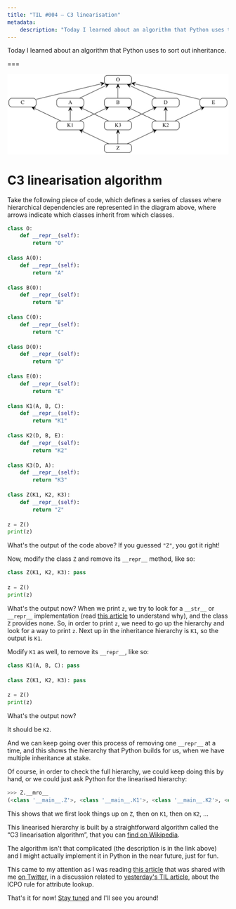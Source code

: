 ```yaml
---
title: "TIL #004 – C3 linearisation"
metadata:
    description: "Today I learned about an algorithm that Python uses to sort out inheritance."
---
```


Today I learned about an algorithm that Python uses to sort out inheritance.

===

![](_thumbnail.svg "From the Wiki article on C3 linearisation, by H2power, shared under the CC BY-SA 4.0 license.")


# C3 linearisation algorithm

Take the following piece of code,
which defines a series of classes where hierarchical dependencies
are represented in the diagram above,
where arrows indicate which classes inherit from which classes.

```py
class O:
    def __repr__(self):
        return "O"

class A(O):
    def __repr__(self):
        return "A"

class B(O):
    def __repr__(self):
        return "B"

class C(O):
    def __repr__(self):
        return "C"

class D(O):
    def __repr__(self):
        return "D"

class E(O):
    def __repr__(self):
        return "E"

class K1(A, B, C):
    def __repr__(self):
        return "K1"

class K2(D, B, E):
    def __repr__(self):
        return "K2"

class K3(D, A):
    def __repr__(self):
        return "K3"

class Z(K1, K2, K3):
    def __repr__(self):
        return "Z"

z = Z()
print(z)
```

What's the output of the code above?
If you guessed `"Z"`, you got it right!

Now, modify the class `Z` and remove its `__repr__` method, like so:

```py
class Z(K1, K2, K3): pass

z = Z()
print(z)
```

What's the output now?
When we print `z`, we try to look for a `__str__` or `__repr__` implementation
(read [this article][str-and-repr] to understand why),
and the class `Z` provides none.
So, in order to print `z`, we need to go up the hierarchy and look for a way to print `z`.
Next up in the inheritance hierarchy is `K1`, so the output is `K1`.

Modify `K1` as well, to remove its `__repr__`, like so:

```py
class K1(A, B, C): pass

class Z(K1, K2, K3): pass

z = Z()
print(z)
```

What's the output now?

It should be `K2`.

And we can keep going over this process of removing one `__repr__` at a time,
and this shows the hierarchy that Python builds for us,
when we have multiple inheritance at stake.

Of course, in order to check the full hierarchy,
we could keep doing this by hand,
or we could just ask Python for the linearised hierarchy:

```py
>>> Z.__mro__
(<class '__main__.Z'>, <class '__main__.K1'>, <class '__main__.K2'>, <class '__main__.K3'>, <class '__main__.D'>, <class '__main__.A'>, <class '__main__.B'>, <class '__main__.C'>, <class '__main__.E'>, <class '__main__.O'>, <class 'object'>)
```

This shows that we first look things up on `Z`, then on `K1`, then on `K2`, ...

This linearised hierarchy is built by a straightforward algorithm called the “C3 linearisation algorithm”,
that you can [find on Wikipedia][wiki].

The algorithm isn't that complicated (the description is in the link above)
and I might actually implement it in Python in the near future, just for fun.

This came to my attention as I was reading [this article][blog-article]
that was shared with me [on Twitter][twitter],
in a discussion related to [yesterday's TIL article][til003],
about the ICPO rule for attribute lookup.

That's it for now! [Stay tuned][subscribe] and I'll see you around!


[subscribe]: /subscribe
[til003]: /blog/til/003
[str-and-repr]: /blog/pydonts/str-and-repr
[wiki]: https://en.wikipedia.org/wiki/C3_linearization
[blog-article]: https://blog.peterlamut.com/2018/11/04/python-attribute-lookup-explained-in-detail
[twitter]: https://twitter.com/mathsppblog
